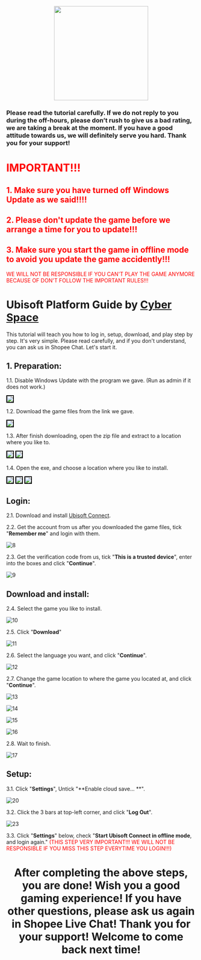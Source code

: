 <!-- .slide: data-background-color="grey" -->


<p align="center">
<img src="https://user-images.githubusercontent.com/91774682/135708227-fefb44fa-ae60-4d5b-8cdf-a68d30176e66.png" width="250" height="250">
</p>

### Please read the tutorial carefully. If we do not reply to you during the off-hours, please don’t rush to give us a bad rating, we are taking a break at the moment. If you have a good attitude towards us, we will definitely serve you hard. Thank you for your support!
 
 
# <span style="color: red;">IMPORTANT!!!</span>
## <span style="color: red;">1. Make sure you have turned off Windows Update as we said!!!!</span>
## <span style="color: red;">2. Please don't update the game before we arrange a time for you to update!!!
## <span style="color: red;">3. Make sure you start the game in offline mode to avoid you update the game accidently!!!</span>
  
<span style="color: red;">WE WILL NOT BE RESPONSIBLE IF YOU CAN'T PLAY THE GAME ANYMORE BECAUSE OF DON'T FOLLOW THE IMPORTANT RULES!!! </span>

# Ubisoft Platform Guide by [Cyber Space](https://shopee.com.my/cyberspace1902)
This tutorial will teach you how to log in, setup, download, and play step by step. It's very simple. Please read carefully, and if you don't understand, you can ask us in Shopee Chat. Let's start it.

## 1. Preparation: 
1.1. Disable Windows Update with the program we gave. (Run as admin if it does not work.)
 
<img src="https://user-images.githubusercontent.com/91774682/136052890-bc2c4922-56f2-4c3e-acad-333cd9d764eb.jpg" style="border: 2px solid black" />

1.2. Download the game files from the link we gave.
 
<img src="https://user-images.githubusercontent.com/91774682/136052997-3e5f2959-a756-4929-9bd0-6dc2c61ec75b.jpg" style="border: 2px solid black" />

1.3. After finish downloading, open the zip file and extract to a location where you like to.
 
<img src="https://user-images.githubusercontent.com/91774682/136053318-f6dee91c-d7a7-49bd-9451-2a1766924410.jpg" style="border: 2px solid black" />
 
 <img src="https://user-images.githubusercontent.com/91774682/136053311-a0b6bd98-77c3-47b3-a1b4-771fcb407300.jpg" style="border: 2px solid black" />
 
1.4. Open the exe, and choose a location where you like to install.

 <img src="https://user-images.githubusercontent.com/91774682/136053514-e20ca276-32c3-4c8f-94c2-008960895021.jpg" style="border: 2px solid black" />
 
 <img src="hhttps://user-images.githubusercontent.com/91774682/136053560-a97b9576-cbbb-42de-af78-3955c0e7f5b6.jpg" style="border: 2px solid black" />
 
 <img src="https://user-images.githubusercontent.com/91774682/136053591-23be3ce6-6669-469d-990d-369c3f98f983.jpg" style="border: 2px solid black" />

## Login: 

2.1. Download and install [Ubisoft Connect](https://ubi.li/4vxt9).

2.2. Get the account from us after you downloaded the game files, tick "**Remember me**" and login with them.

![8](https://user-images.githubusercontent.com/91774682/136053934-51f379c8-ab44-4499-9c5d-b20f544f5099.jpg)

2.3. Get the verification code from us, tick "**This is a trusted device**", enter into the boxes and click "**Continue**".

![9](https://user-images.githubusercontent.com/91774682/136054439-05405167-d25a-49ba-a24d-67097eabd818.jpg)

## Download and install: 

2.4. Select the game you like to install.

![10](https://user-images.githubusercontent.com/91774682/136054601-281129d6-0a4f-4d4f-91ce-cc30bf1b861d.jpg)

2.5. Click "**Download**"

![11](https://user-images.githubusercontent.com/91774682/136056535-ade34cc5-011b-415f-8611-0746f528abe3.jpg)

2.6. Select the language you want, and click "**Continue**".

![12](https://user-images.githubusercontent.com/91774682/136056690-2abf15d3-2177-489a-a56a-5c4a25780767.jpg)

2.7. Change the game location to where the game you located at, and click "**Continue**".

![13](https://user-images.githubusercontent.com/91774682/136056941-f5ac543a-2cd0-438d-871d-f12846aa8f5f.jpg)

![14](https://user-images.githubusercontent.com/91774682/136056945-9298fea8-816e-4fae-9079-4ff0a8276967.jpg)

![15](https://user-images.githubusercontent.com/91774682/136056936-7ff3c4be-fcf5-4c19-bc04-f490897d8fd0.jpg)

![16](https://user-images.githubusercontent.com/91774682/136057008-d15126c3-2300-4c5b-82ba-599ece0f66d5.jpg)

2.8. Wait to finish.

![17](https://user-images.githubusercontent.com/91774682/136057112-3ff1f3a1-6a8c-479e-a99e-12e2580e602a.jpg)

## Setup: 

3.1. Click "**Settings**", Untick "**Enable cloud save... **".

![20](https://user-images.githubusercontent.com/91774682/136060097-7a5f2f5c-9fac-4445-aaba-56cd31b3a4dd.jpg)

3.2. Click the 3 bars at top-left corner, and click "**Log Out**".

![23](https://user-images.githubusercontent.com/91774682/136060515-c96b1d69-c62f-43f4-8e89-a2abe997f818.jpg)

3.3. Click "**Settings**" below, check "**Start Ubisoft Connect in offline mode**, and login again." <span style="color: red;">(THIS STEP VERY IMPORTANT!!! WE WILL NOT BE RESPONSIBLE IF YOU MISS THIS STEP EVERYTIME YOU LOGIN!!!)</span>


<h2></h2>

<center> <h1>After completing the above steps, you are done! Wish you a good gaming experience! If you have other questions, please ask us again in Shopee Live Chat! Thank you for your support! Welcome to come back next time!</h1> </center>





